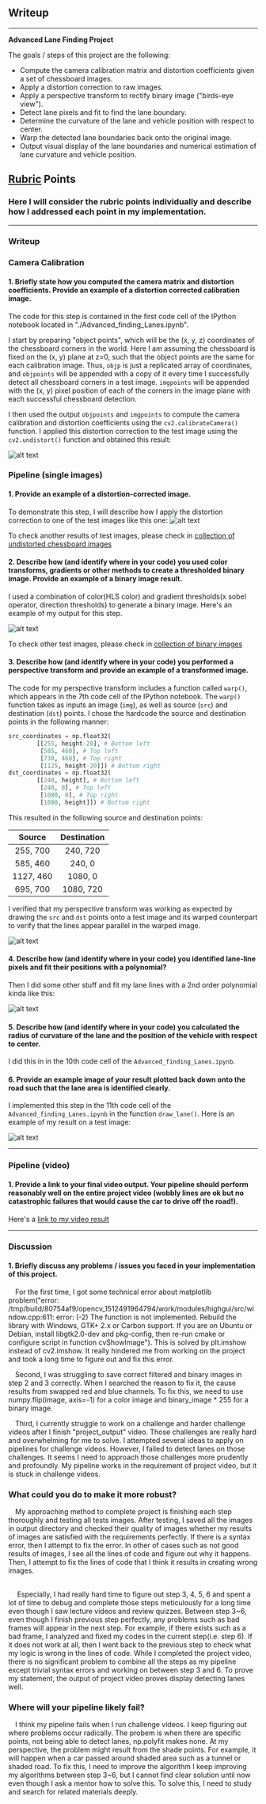 ## Writeup

---

**Advanced Lane Finding Project**

The goals / steps of this project are the following:

* Compute the camera calibration matrix and distortion coefficients given a set of chessboard images.
* Apply a distortion correction to raw images.
* Apply a perspective transform to rectify binary image ("birds-eye view").
* Detect lane pixels and fit to find the lane boundary.
* Determine the curvature of the lane and vehicle position with respect to center.
* Warp the detected lane boundaries back onto the original image.
* Output visual display of the lane boundaries and numerical estimation of lane curvature and vehicle position.

[//]: # (Image References)

[image1]: ./examples/undistort_output.png "Undistorted"
[image2]: ./examples/undistort_car.png "Road Transformed"
[image3]: ./output_images/binary_images/test1.jpg "Binary Example"
[image4]: ./examples/warped_curved_lines.png "Warp Example"
[image5]: ./output_images/binary_images/Windows_Search/result/warp_test1.jpg "Fit Visual"
[image6]: ./output_images/pipeline_final_result.jpg "Output"
[video1]: ./project_video_output.mp4 "Video"

## [Rubric](https://review.udacity.com/#!/rubrics/571/view) Points

### Here I will consider the rubric points individually and describe how I addressed each point in my implementation.  

---

### Writeup


### Camera Calibration

#### 1. Briefly state how you computed the camera matrix and distortion coefficients. Provide an example of a distortion corrected calibration image.

The code for this step is contained in the first code cell of the IPython notebook located in "./Advanced_finding_Lanes.ipynb".  

I start by preparing "object points", which will be the (x, y, z) coordinates of the chessboard corners in the world. Here I am assuming the chessboard is fixed on the (x, y) plane at z=0, such that the object points are the same for each calibration image.  Thus, `objp` is just a replicated array of coordinates, and `objpoints` will be appended with a copy of it every time I successfully detect all chessboard corners in a test image.  `imgpoints` will be appended with the (x, y) pixel position of each of the corners in the image plane with each successful chessboard detection.  

I then used the output `objpoints` and `imgpoints` to compute the camera calibration and distortion coefficients using the `cv2.calibrateCamera()` function.  I applied this distortion correction to the test image using the `cv2.undistort()` function and obtained this result: 

![alt text][image1]

### Pipeline (single images)

#### 1. Provide an example of a distortion-corrected image.

To demonstrate this step, I will describe how I apply the distortion correction to one of the test images like this one:
![alt text][image2]

To check another results of test images, please check in [collection of undistorted chessboard images](https://github.com/AndanteKim/CarND-Advanced-Lane-Lines/blob/master/output_images/Undistorted_images)

#### 2. Describe how (and identify where in your code) you used color transforms, gradients or other methods to create a thresholded binary image.  Provide an example of a binary image result.

I used a combination of color(HLS color) and gradient thresholds(x sobel operator, direction thresholds) to generate a binary image.  Here's an example of my output for this step.

![alt text][image3]

To check other test images, please check in [collection of binary images](https://github.com/AndanteKim/CarND-Advanced-Lane-Lines/blob/master/output_images/binary_images)

#### 3. Describe how (and identify where in your code) you performed a perspective transform and provide an example of a transformed image.

The code for my perspective transform includes a function called `warp()`, which appears in the 7th code cell of the IPython notebook.  The `warp()` function takes as inputs an image (`img`), as well as source (`src`) and destination (`dst`) points.  I chose the hardcode the source and destination points in the following manner:

```python
src_coordinates = np.float32(
        [[255, height-20], # Bottom left 
         [585, 460], # Top left
         [730, 460], # Top right
         [1125, height-20]]) # Bottom right
dst_coordinates = np.float32(
        [[240, height], # Bottom left 
         [240, 0], # Top left
         [1080, 0], # Top right
         [1080, height]]) # Bottom right
```

This resulted in the following source and destination points:

| Source        | Destination   | 
|:-------------:|:-------------:| 
| 255, 700      | 240, 720        | 
| 585, 460      | 240, 0      |
| 1127, 460     | 1080, 0      |
| 695, 700      | 1080, 720        |

I verified that my perspective transform was working as expected by drawing the `src` and `dst` points onto a test image and its warped counterpart to verify that the lines appear parallel in the warped image.

![alt text][image4]

#### 4. Describe how (and identify where in your code) you identified lane-line pixels and fit their positions with a polynomial?

Then I did some other stuff and fit my lane lines with a 2nd order polynomial kinda like this:

![alt text][image5]

#### 5. Describe how (and identify where in your code) you calculated the radius of curvature of the lane and the position of the vehicle with respect to center.

I did this in in the 10th code cell of the `Advanced_finding_Lanes.ipynb`.

#### 6. Provide an example image of your result plotted back down onto the road such that the lane area is identified clearly.

I implemented this step in the 11th code cell of the `Advanced_finding_Lanes.ipynb` in the function `draw_lane()`.  Here is an example of my result on a test image:

![alt text][image6]

---

### Pipeline (video)

#### 1. Provide a link to your final video output.  Your pipeline should perform reasonably well on the entire project video (wobbly lines are ok but no catastrophic failures that would cause the car to drive off the road!).

Here's a [link to my video result](./project_video_output.mp4)

---

### Discussion

#### 1. Briefly discuss any problems / issues you faced in your implementation of this project.  

&emsp;For the first time, I got some technical error about matplotlib problem("error: /tmp/build/80754af9/opencv_1512491964794/work/modules/highgui/src/window.cpp:611: error: (-2) The function is not implemented. Rebuild the library with Windows, GTK+ 2.x or Carbon support. If you are on Ubuntu or Debian, install libgtk2.0-dev and pkg-config, then re-run cmake or configure script in function cvShowImage"). This is solved by plt.imshow instead of cv2.imshow. It really hindered me from working on the project and took a long time to figure out and fix this error. 

&emsp;Second, I was struggling to save correct filtered and binary images in step 2 and 3 correctly. When I searched the reason to fix it, the cause results from swapped red and blue channels. To fix this, we need to use numpy.flip(image, axis=-1) for a color image and binary_image * 255  for a binary image.

&emsp;Third, I currently struggle to work on a challenge and harder challenge videos after I finish "project_output" video. Those challenges are really hard and overwhelming for me to solve. I attempted several ideas to apply on pipelines for challenge videos. However, I failed to detect lanes on those challenges. It seems I need to approach those challenges more prudently and profoundly. My pipeline works in the requirement of project video, but it is stuck in challenge videos.

### What could you do to make it more robust?
&emsp;My approaching method to complete project is finishing each step thoroughly and testing all tests images. After testing, I saved all the images in output directory and checked their quality of images whether my results of images are satisfied with the requirements perfectly. If there is a syntax error, then I attempt to fix the error. In other of cases such as not good results of images, I see all the lines of code and figure out why it happens. Then, I attempt to fix the lines of code that I think it results in creating wrong images.<br></br>

&emsp; Especially, I had really hard time to figure out step 3, 4, 5, 6 and spent a lot of time to debug and complete those steps meticulously for a long time even though I saw lecture videos and review quizzes. Between step 3~6, even though I finish previous step perfectly, any problems such as bad frames will appear in the next step. For example, if there exists such as a bad frame, I analyzed and fixed my codes in the current step(i.e. step 6). If it does not work at all, then I went back to the previous step to check what my logic is wrong in the lines of code. While I completed the project video, there is no significant problem to combine all the steps as my pipeline except trivial syntax errors and working on between step 3 and 6. To prove my statement, the output of project video proves display detecting lanes well.

### Where will your pipeline likely fail?  
&emsp;I think my pipeline fails when I run challenge videos. I keep figuring out where problems occur radically. The probem is when there are specific points, not being able to detect lanes, np.polyfit makes none. At my perspective, the problem might result from the shade points. For example, it will happen when a car passed around shaded area such as a tunnel or shaded road. To fix this, I need to improve the algorithm I keep improving my algorithms between step 3~6, but I cannot find clear solution until now even though I ask a mentor how to solve this. To solve this, I need to study and search for related materials deeply.